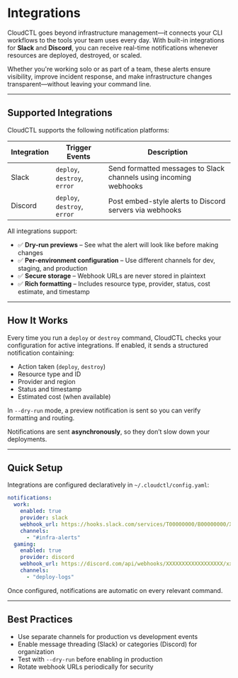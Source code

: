 # Integrations

CloudCTL goes beyond infrastructure management—it connects your CLI workflows to the tools your team uses every day. With built-in integrations for **Slack** and **Discord**, you can receive real-time notifications whenever resources are deployed, destroyed, or scaled.

Whether you're working solo or as part of a team, these alerts ensure visibility, improve incident response, and make infrastructure changes transparent—without leaving your command line.

---

## Supported Integrations

CloudCTL supports the following notification platforms:

| Integration        | Trigger Events                     | Description                                                       |
| ------------------ | ---------------------------------- | ----------------------------------------------------------------- |
| Slack    | `deploy`, `destroy`, `error` | Send formatted messages to Slack channels using incoming webhooks |
| Discord | `deploy`, `destroy`, `error` | Post embed-style alerts to Discord servers via webhooks           |

All integrations support:

- ✅ **Dry-run previews** – See what the alert will look like before making changes
- ✅ **Per-environment configuration** – Use different channels for dev, staging, and production
- ✅ **Secure storage** – Webhook URLs are never stored in plaintext
- ✅ **Rich formatting** – Includes resource type, provider, status, cost estimate, and timestamp

---

## How It Works

Every time you run a `deploy` or `destroy` command, CloudCTL checks your configuration for active integrations. If enabled, it sends a structured notification containing:

- Action taken (`deploy`, `destroy`)
- Resource type and ID
- Provider and region
- Status and timestamp
- Estimated cost (when available)

In `--dry-run` mode, a preview notification is sent so you can verify formatting and routing.

Notifications are sent **asynchronously**, so they don’t slow down your deployments.

---

## Quick Setup

Integrations are configured declaratively in `~/.cloudctl/config.yaml`:

```yaml
notifications:
  work:
    enabled: true
    provider: slack
    webhook_url: https://hooks.slack.com/services/T00000000/B00000000/XXXXXXXXXXXXXXXXXXXXXXXX
    channels:
      - "#infra-alerts"
  gaming:
    enabled: true
    provider: discord
    webhook_url: https://discord.com/api/webhooks/XXXXXXXXXXXXXXXXXX/xxxxxxxxxxxxxxxxxxxx
    channels:
      - "deploy-logs"
```

Once configured, notifications are automatic on every relevant command.

---

## Best Practices

* Use separate channels for production vs development events
* Enable message threading (Slack) or categories (Discord) for organization
* Test with `--dry-run` before enabling in production
* Rotate webhook URLs periodically for security
